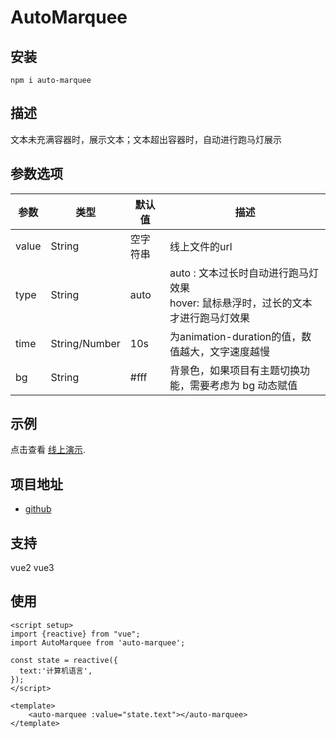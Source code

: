 # AutoMarquee
## 安装
```
npm i auto-marquee
```

## 描述
文本未充满容器时，展示文本；文本超出容器时，自动进行跑马灯展示

## 参数选项
| 参数  | 类型            | 默认值  | 描述                                                      |
|-----|---------------|------|---------------------------------------------------------|
| value | String        | 空字符串 | 线上文件的url                                                |
| type | String        | auto | auto : 文本过长时自动进行跑马灯效果  <br/> hover: 鼠标悬浮时，过长的文本才进行跑马灯效果 |
| time | String/Number | 10s  | 为animation-duration的值，数值越大，文字速度越慢                       |
| bg  | String        | #fff | 背景色，如果项目有主题切换功能，需要考虑为 bg 动态赋值                           |

## 示例
点击查看 [线上演示](https://mooncom.github.io/auto-marquee/demo).

## 项目地址
- [github](https://github.com/MOONCOM/auto-marquee)

## 支持
vue2 vue3

## 使用
```
<script setup>
import {reactive} from "vue";
import AutoMarquee from 'auto-marquee';

const state = reactive({
  text:'计算机语言',
});
</script>

<template>
    <auto-marquee :value="state.text"></auto-marquee>
</template>
```
